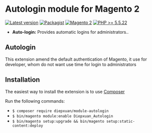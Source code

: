 Autologin module for Magento 2
==================
[![Latest version](https://img.shields.io/badge/latest-1.0.4-green.svg)](https://github.com/diepxuan/module-autologin)
[![Packagist](https://img.shields.io/badge/packagist-1.0.4-green.svg)](https://packagist.org/packages/diepxuan/module-autologin)
[![Magento 2](https://img.shields.io/badge/Magento-%3E=2.1-blue.svg)](https://github.com/magento/magento2/tree/2.1)
[![PHP >= 5.5.22](https://img.shields.io/badge/PHP-%3E=5.6.5-blue.svg)](https://packagist.org/packages/diepxuan/module-autologin)

- **Auto-login:** Provides automatic logins for administrators..


Autologin
--------------

This extension amend the default authentication of Magento, it use for developer, whom do not want use time for login to administrators


Installation
------------

The easiest way to install the extension is to use [Composer](https://getcomposer.org/)

Run the following commands:

- ```$ composer require diepxuan/module-autologin```
- ```$ bin/magento module:enable Diepxuan_Autologin```
- ```$ bin/magento setup:upgrade && bin/magento setup:static-content:deploy```
